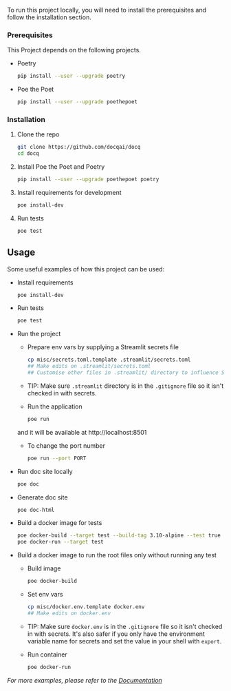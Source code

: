 <!-- ## Getting Started -->

To run this project locally, you will need to install the prerequisites and follow the installation section.

### Prerequisites

This Project depends on the following projects.

- Poetry

  ```sh
  pip install --user --upgrade poetry
  ```

- Poe the Poet
  ```sh
  pip install --user --upgrade poethepoet
  ```

### Installation

1. Clone the repo

   ```sh
   git clone https://github.com/docqai/docq
   cd docq
   ```

2. Install Poe the Poet and Poetry

   ```sh
   pip install --user --upgrade poethepoet poetry
   ```

3. Install requirements for development

   ```sh
   poe install-dev
   ```

4. Run tests

   ```sh
   poe test
   ```

<!-- USAGE EXAMPLES -->

## Usage

Some useful examples of how this project can be used:

- Install requirements

  ```sh
  poe install-dev
  ```

- Run tests

  ```sh
  poe test
  ```

- Run the project

  - Prepare env vars by supplying a Streamlit secrets file

    ```sh
    cp misc/secrets.toml.template .streamlit/secrets.toml
    ## Make edits on .streamlit/secrets.toml
    ## Customise other files in .streamlit/ directory to influence Streamlit behaviour
    ```

  - TIP: Make sure `.streamlit` directory is in the `.gitignore` file so it isn't checked in with secrets.

  - Run the application

    ```sh
    poe run
    ```

  and it will be available at http://localhost:8501

  - To change the port number

    ```sh
    poe run --port PORT
    ```

- Run doc site locally

  ```sh
  poe doc
  ```

- Generate doc site

  ```sh
  poe doc-html
  ```

- Build a docker image for tests

  ```sh
  poe docker-build --target test --build-tag 3.10-alpine --test true
  poe docker-run --target test
  ```

- Build a docker image to run the root files only without running any test

  - Build image

    ```sh
    poe docker-build
    ```

  - Set env vars

    ```sh
    cp misc/docker.env.template docker.env
    ## Make edits on docker.env
    ```

  - TIP: Make sure `docker.env` is in the `.gitignore` file so it isn't checked in with secrets. It's also safer if you only have the environment variable name for secrets and set the value in your shell with `export`.

  - Run container

    ```sh
    poe docker-run
    ```

_For more examples, please refer to the [Documentation](https://docqai.github.io/docq/)_
